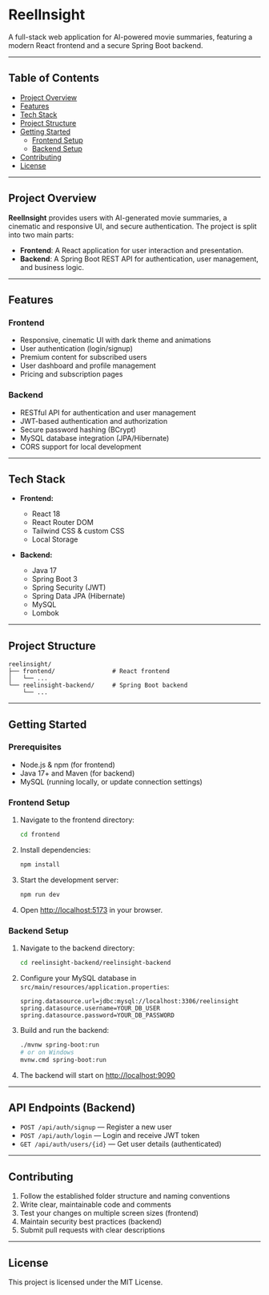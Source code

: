 # ReelInsight

A full-stack web application for AI-powered movie summaries, featuring a modern React frontend and a secure Spring Boot backend.

---

## Table of Contents
- [Project Overview](#project-overview)
- [Features](#features)
- [Tech Stack](#tech-stack)
- [Project Structure](#project-structure)
- [Getting Started](#getting-started)
  - [Frontend Setup](#frontend-setup)
  - [Backend Setup](#backend-setup)
- [Contributing](#contributing)
- [License](#license)

---

## Project Overview

**ReelInsight** provides users with AI-generated movie summaries, a cinematic and responsive UI, and secure authentication. The project is split into two main parts:
- **Frontend**: A React application for user interaction and presentation.
- **Backend**: A Spring Boot REST API for authentication, user management, and business logic.

---

## Features

### Frontend
- Responsive, cinematic UI with dark theme and animations
- User authentication (login/signup)
- Premium content for subscribed users
- User dashboard and profile management
- Pricing and subscription pages

### Backend
- RESTful API for authentication and user management
- JWT-based authentication and authorization
- Secure password hashing (BCrypt)
- MySQL database integration (JPA/Hibernate)
- CORS support for local development

---

## Tech Stack

- **Frontend:**
  - React 18
  - React Router DOM
  - Tailwind CSS & custom CSS
  - Local Storage

- **Backend:**
  - Java 17
  - Spring Boot 3
  - Spring Security (JWT)
  - Spring Data JPA (Hibernate)
  - MySQL
  - Lombok

---

## Project Structure

```
reelinsight/
├── frontend/                # React frontend
│   └── ...
└── reelinsight-backend/     # Spring Boot backend
    └── ...
```

---

## Getting Started

### Prerequisites
- Node.js & npm (for frontend)
- Java 17+ and Maven (for backend)
- MySQL (running locally, or update connection settings)

### Frontend Setup

1. Navigate to the frontend directory:
   ```bash
   cd frontend
   ```
2. Install dependencies:
   ```bash
   npm install
   ```
3. Start the development server:
   ```bash
   npm run dev
   ```
4. Open [http://localhost:5173](http://localhost:5173) in your browser.

### Backend Setup

1. Navigate to the backend directory:
   ```bash
   cd reelinsight-backend/reelinsight-backend
   ```
2. Configure your MySQL database in `src/main/resources/application.properties`:
   ```properties
   spring.datasource.url=jdbc:mysql://localhost:3306/reelinsight
   spring.datasource.username=YOUR_DB_USER
   spring.datasource.password=YOUR_DB_PASSWORD
   ```
3. Build and run the backend:
   ```bash
   ./mvnw spring-boot:run
   # or on Windows
   mvnw.cmd spring-boot:run
   ```
4. The backend will start on [http://localhost:9090](http://localhost:9090)

---

## API Endpoints (Backend)

- `POST /api/auth/signup` — Register a new user
- `POST /api/auth/login` — Login and receive JWT token
- `GET /api/auth/users/{id}` — Get user details (authenticated)

---

## Contributing

1. Follow the established folder structure and naming conventions
2. Write clear, maintainable code and comments
3. Test your changes on multiple screen sizes (frontend)
4. Maintain security best practices (backend)
5. Submit pull requests with clear descriptions

---

## License

This project is licensed under the MIT License. 
